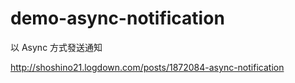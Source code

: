 # demo-async-notification
以 Async 方式發送通知

http://shoshino21.logdown.com/posts/1872084-async-notification
